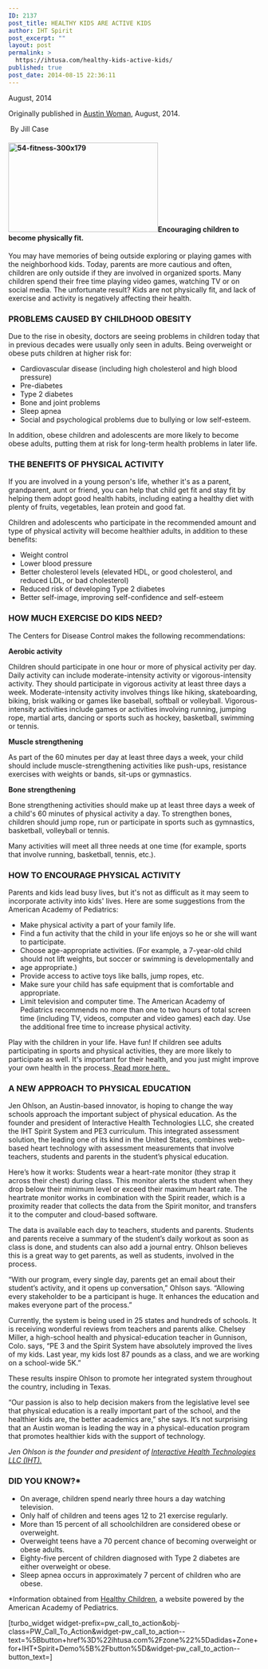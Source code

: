 ```yaml
---
ID: 2137
post_title: HEALTHY KIDS ARE ACTIVE KIDS
author: IHT Spirit
post_excerpt: ""
layout: post
permalink: >
  https://ihtusa.com/healthy-kids-active-kids/
published: true
post_date: 2014-08-15 22:36:11
---
```

<article>August, 2014
<div>

Originally published in <a href="http://www.austinwomanmagazine.com/articles/healthy-kids-are-active-kids" target="_blank">Austin Woman</a>, August, 2014.
<div id="byline"> By Jill Case</div>
</div>
<h4><a href="https://ihtusa.com/wp-content/uploads/2016/07/54-fitness-300x179.jpg"><img class="alignleft size-medium wp-image-2138" src="https://ihtusa.com/wp-content/uploads/2016/07/54-fitness-300x179-300x179.jpg" alt="54-fitness-300x179" width="300" height="179" /></a>Encouraging children to become physically fit.</h4>
You may have memories of being outside exploring or playing games with the neighborhood kids. Today, parents are more cautious and often, children are only outside if they are involved in organized sports. Many children spend their free time playing video games, watching TV or on social media. The unfortunate result? Kids are not physically fit, and lack of exercise and activity is negatively affecting their health.<!--more-->
<h3>PROBLEMS CAUSED BY CHILDHOOD OBESITY</h3>
Due to the rise in obesity, doctors are seeing problems in children today that in previous decades were usually only seen in adults. Being overweight or obese puts children at higher risk for:
<ul>
 	<li>Cardiovascular disease (including high cholesterol and high blood pressure)</li>
 	<li>Pre-diabetes</li>
 	<li>Type 2 diabetes</li>
 	<li>Bone and joint problems</li>
 	<li>Sleep apnea</li>
 	<li>Social and psychological problems due to bullying or low self-esteem.</li>
</ul>
In addition, obese children and adolescents are more likely to become obese adults, putting them at risk for long-term health problems in later life.
<h3>THE BENEFITS OF PHYSICAL ACTIVITY</h3>
If you are involved in a young person's life, whether it's as a parent, grandparent, aunt or friend, you can help that child get fit and stay fit by helping them adopt good health habits, including eating a healthy diet with plenty of fruits, vegetables, lean protein and good fat.

Children and adolescents who participate in the recommended amount and type of physical activity will become healthier adults, in addition to these benefits:
<ul>
 	<li>Weight control</li>
 	<li>Lower blood pressure</li>
 	<li>Better cholesterol levels (elevated HDL, or good cholesterol, and reduced LDL, or bad cholesterol)</li>
 	<li>Reduced risk of developing Type 2 diabetes</li>
 	<li>Better self-image, improving self-confidence and self-esteem</li>
</ul>
<h3>HOW MUCH EXERCISE DO KIDS NEED?</h3>
The Centers for Disease Control makes the following recommendations:

<strong>Aerobic activity</strong>

Children should participate in one hour or more of physical activity per day. Daily activity can include moderate-intensity activity or vigorous-intensity activity. They should participate in vigorous activity at least three days a week. Moderate-intensity activity involves things like hiking, skateboarding, biking, brisk walking or games like baseball, softball or volleyball. Vigorous-intensity activities include games or activities involving running, jumping rope, martial arts, dancing or sports such as hockey, basketball, swimming or tennis.

<strong>Muscle strengthening</strong>

As part of the 60 minutes per day at least three days a week, your child should include muscle-strengthening activities like push-ups, resistance exercises with weights or bands, sit-ups or gymnastics.

<strong>Bone strengthening</strong>

Bone strengthening activities should make up at least three days a week of a child's 60 minutes of physical activity a day. To strengthen bones, children should jump rope, run or participate in sports such as gymnastics, basketball, volleyball or tennis.

Many activities will meet all three needs at one time (for example, sports that involve running, basketball, tennis, etc.).
<h3>HOW TO ENCOURAGE PHYSICAL ACTIVITY</h3>
Parents and kids lead busy lives, but it's not as difficult as it may seem to incorporate activity into kids' lives. Here are some suggestions from the American Academy of Pediatrics:
<ul>
 	<li>Make physical activity a part of your family life.</li>
 	<li>Find a fun activity that the child in your life enjoys so he or she will want to participate.</li>
 	<li>Choose age-appropriate activities. (For example, a 7-year-old child should not lift weights, but soccer or swimming is developmentally and</li>
 	<li>age appropriate.)</li>
 	<li>Provide access to active toys like balls, jump ropes, etc.</li>
 	<li>Make sure your child has safe equipment that is comfortable and appropriate.</li>
 	<li>Limit television and computer time. The American Academy of Pediatrics recommends no more than one to two hours of total screen time (including TV, videos, computer and video games) each day. Use the additional free time to increase physical activity.</li>
</ul>
Play with the children in your life. Have fun! If children see adults participating in sports and physical activities, they are more likely to participate as well. It's important for their health, and you just might improve your own health in the process.<a href="http://www.cdc.gov/physicalactivity/everyone/guidelines/children.html" target="_blank"> Read more here. </a>
<h3><img src="//ihtusa.com/wp-content/uploads/2018/03/54-jen.png" alt="" />A NEW APPROACH TO PHYSICAL EDUCATION</h3>
Jen Ohlson, an Austin-based innovator, is hoping to change the way schools approach the important subject of physical education. As the founder and president of Interactive Health Technologies LLC, she created the IHT Spirit System and PE3 curriculum. This integrated assessment solution, the leading one of its kind in the United States, combines web-based heart technology with assessment measurements that involve teachers, students and parents in the student’s physical education.

Here’s how it works: Students wear a heart-rate monitor (they strap it across their chest) during class. This monitor alerts the student when they drop below their minimum level or exceed their maximum heart rate. The heartrate monitor works in combination with the Spirit reader, which is a proximity reader that collects the data from the Spirit monitor, and transfers it to the computer and cloud-based software.

The data is available each day to teachers, students and parents. Students and parents receive a summary of the student’s daily workout as soon as class is done, and students can also add a journal entry. Ohlson believes this is a great way to get parents, as well as students, involved in the process.

“With our program, every single day, parents get an email about their student’s activity, and it opens up conversation,” Ohlson says. “Allowing every stakeholder to be a participant is huge. It enhances the education and makes everyone part of the process.”

Currently, the system is being used in 25 states and hundreds of schools. It is receiving wonderful reviews from teachers and parents alike. Chelsey Miller, a high-school health and physical-education teacher in Gunnison, Colo. says, “PE 3 and the Spirit System have absolutely improved the lives of my kids. Last year, my kids lost 87 pounds as a class, and we are working on a school-wide 5K.”

These results inspire Ohlson to promote her integrated system throughout the country, including in Texas.

“Our passion is also to help decision makers from the legislative level see that physical education is a really important part of the school, and the healthier kids are, the better academics are,” she says. It’s not surprising that an Austin woman is leading the way in a physical-education program that promotes healthier kids with the support of technology.

<em>Jen Ohlson is the founder and president of <a href="http://ihtusa.com/" target="_blank">Interactive Health Technologies LLC (IHT).</a></em>
<h3>DID YOU KNOW?*</h3>
<ul>
 	<li>On average, children spend nearly three hours a day watching television.</li>
 	<li>Only half of children and teens ages 12 to 21 exercise regularly.</li>
 	<li>More than 15 percent of all schoolchildren are considered obese or overweight.</li>
 	<li>Overweight teens have a 70 percent chance of becoming overweight or obese adults.</li>
 	<li>Eighty-five percent of children diagnosed with Type 2 diabetes are either overweight or obese.</li>
 	<li>Sleep apnea occurs in approximately 7 percent of children who are obese.</li>
</ul>
*Information obtained from <a href="http://www.healthychildren.org/English/Pages/default.aspx" target="_blank">Healthy Children,</a> a website powered by the American Academy of Pediatrics.

[turbo_widget widget-prefix=pw_call_to_action&obj-class=PW_Call_To_Action&widget-pw_call_to_action--text=%5Bbutton+href%3D%22ihtusa.com%2Fzone%22%5Dadidas+Zone+for+IHT+Spirit+Demo%5B%2Fbutton%5D&widget-pw_call_to_action--button_text=]

</article>